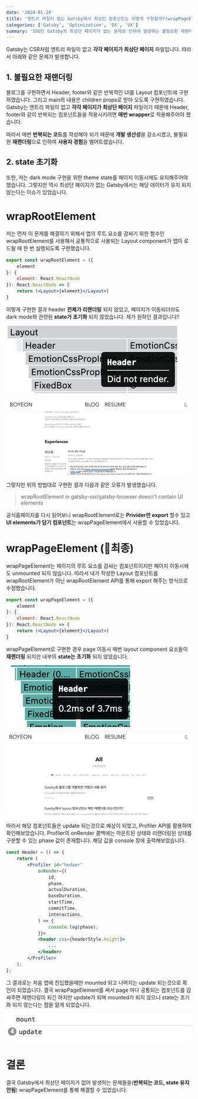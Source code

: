 ```yaml
---
date: '2024-01-24'
title: '엔트리 파일이 없는 Gatsby에서 최상단 컴포넌트는 어떻게 구현할까?(wrapPageElement, Profiler API)'
categories: ['Gatsby', 'Optimization', 'DX', 'UX']
summary: 'SSG인 Gatsby의 최상단 페이지가 없는 문제로 인하여 발생하는 불필요한 재랜더링, state 초기화 문제를 해결하는 과정을 기록하였습니다.'
---
```

Gatsby는 CSR처럼 엔트리 파일이 없고 **각각 페이지가 최상단 페이지** 파일입니다. 따라서 아래와 같은 문제가 발생합니다.

## 1. 불필요한 재랜더링
블로그를 구현하면서 Header, footer와 같은 반복적인 UI를 Layout 컴포넌트에 구현하였습니다. 그리고 main의 내용은 children props로 받아 오도록 구현하였습니다. Gatsby는 엔트리 파일이 없고 **각각 페이지가 최상단 페이지** 파일이기 때문에 Header, footer와 같이 반복되는 컴포넌트들을 적용시키려면 **매번 wrapper**로 적용해주어야 했습니다. 

따라서 매번 **반복되는 코드**를 작성해야 되기 때문에 **개발 생산성**을 감소시켰고, 불필요한 **재랜더링**으로 인하여 **사용자 경험**을 떨어트렸습니다.

## 2. state 초기화
또한, 저는 dark mode 구현을 위한 theme state를 페이지 이동시에도 유지해주어야 했습니다. 그렇지만 역시 최상단 페이지가 없는 Gatsby에서는 해당 데이터가 유지 되지 않는다는 이슈가 있었습니다.

# wrapRootElement

저는 먼저 이 문제를 해결하기 위해서 앱의 루트 요소를 감싸기 위한 함수인 wrapRootElement를 사용해서 공통적으로 사용되는 Layout component가 앱이 로드될 때 한 번 실행되도록 구현했습니다.

```jsx
export const wrapRootElement = ({
    element
}: {
    element: React.ReactNode
}): React.ReactNode => {
    return (<Layout>{element}</Layout>)
}
```

이렇게 구현한 결과 header **전체가 리랜더링** 되지 않았고, 페이지가 이동되더라도 dark mode와 관련된 **state가 초기화** 되지 않았습니다. 제가 원하던 결과입니다!!

![wrap-root-element-header-no-render](./assets/wrap-root-element-header-no-render.png)

![wrap-root-element-randering-gif](./assets/wrap-root-element-randering-gif.gif)


그렇지만 위의 방법대로 구현한 결과 다음과 같은 오류가 발생했습니다.

> wrapRootElement in gatsby-ssr/gatsby-browser doesn't contain UI elements 

공식홈페이지를 다시 읽어보니 wrapRootElement로는 **Privider만 export** 할수 있고 **UI elements가 담기 컴포넌트**는 wrapPageElement에서 사용할 수 있었습니다.

# wrapPageElement (📌최종)
wrapPageElement는 페이지의 루트 요소를 감싸는 컴포넌트이지만 페이지 이동시에도 unmounted 되지 않습니다. 따라서 내가 작성한 Layout 컴포넌트를 wrapRootElement가 아닌 wrapRootElement API를 통해 export 해주는 방식으로 수정했습니다.

```jsx
export const wrapPageElement = ({
    element
}: {
    element: React.ReactNode
}): React.ReactNode => {
    return (<Layout>{element}</Layout>)
}
```

wrapPageElement로 구현한 경우 page 이동시 매번 layout component 요소들이 **재랜더링** 되지만 내부의 **state는 초기화** 되지 않았습니다.

![wrap-page-element-header-render](./assets/wrap-page-element-header-render.png)


![wrap-page-element-randering-gif](./assets/wrap-page-element-randering-gif.gif)

따라서 해당 컴포넌트들은 update 되는것으로 예상이 되었고, Profiler API를 활용하여 확인해보았습니다. Profiler의 onRender 콜백에는 마운트된 상태와 리랜더링된 상태를 구분할 수 있는 phase 값이 존재합니다. 해당 값을 console 창에 출력해보았습니다.

```jsx
const Header = () => {
    return (
        <Profiler id="hedaer"
            onRender={(
                id,
                phase,
                actualDuration,
                baseDuration,
                startTime,
                commitTime,
                interactions,
            ) => {
                console.log(phase);
            }}>
            <header css={headerStyle.height}>
                ...
            </header>
        </Profiler>
    );
};
```

그 결과로는 처음 앱에 진입했을때만 mounted 되고 나머지는 update 되는것으로 확인이 되었습니다. 결국 wrapPageElement를 써서 page 마다 공통되는 컴포넌트를 감싸주면 재랜더링이 되긴 하지만 update가 되며 mounted가 되지 않으니 state는 초기화 되지 않는다는 점을 알게 되었습니다.

![profiler-api](./assets/profiler-api.png)

# 결론

결국 Gatsby에서 최상단 페이지가 없어 발생하는 문제들을(**반복되는 코드, state 유지 안됨**) wrapPageElement를 통해 해결할 수 있었습니다. 